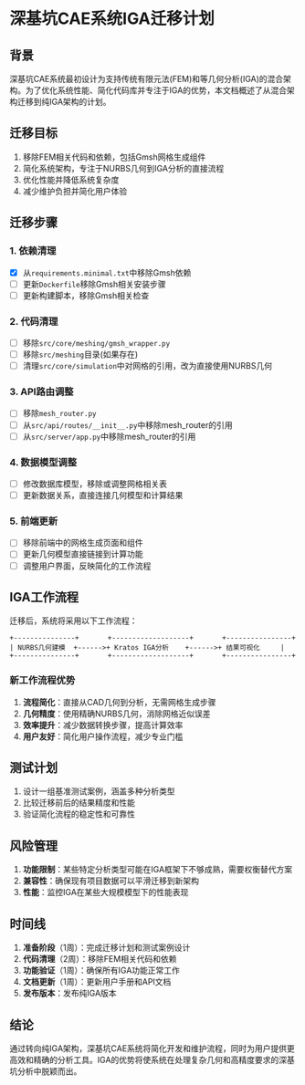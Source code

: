 # 深基坑CAE系统IGA迁移计划

## 背景

深基坑CAE系统最初设计为支持传统有限元法(FEM)和等几何分析(IGA)的混合架构。为了优化系统性能、简化代码库并专注于IGA的优势，本文档概述了从混合架构迁移到纯IGA架构的计划。

## 迁移目标

1. 移除FEM相关代码和依赖，包括Gmsh网格生成组件
2. 简化系统架构，专注于NURBS几何到IGA分析的直接流程
3. 优化性能并降低系统复杂度
4. 减少维护负担并简化用户体验

## 迁移步骤

### 1. 依赖清理

- [x] 从`requirements.minimal.txt`中移除Gmsh依赖
- [ ] 更新`Dockerfile`移除Gmsh相关安装步骤
- [ ] 更新构建脚本，移除Gmsh相关检查

### 2. 代码清理

- [ ] 移除`src/core/meshing/gmsh_wrapper.py`
- [ ] 移除`src/meshing`目录(如果存在)
- [ ] 清理`src/core/simulation`中对网格的引用，改为直接使用NURBS几何

### 3. API路由调整

- [ ] 移除`mesh_router.py`
- [ ] 从`src/api/routes/__init__.py`中移除mesh_router的引用
- [ ] 从`src/server/app.py`中移除mesh_router的引用

### 4. 数据模型调整

- [ ] 修改数据库模型，移除或调整网格相关表
- [ ] 更新数据关系，直接连接几何模型和计算结果

### 5. 前端更新

- [ ] 移除前端中的网格生成页面和组件
- [ ] 更新几何模型直接链接到计算功能
- [ ] 调整用户界面，反映简化的工作流程

## IGA工作流程

迁移后，系统将采用以下工作流程：

```
+---------------+       +-------------------+       +----------------+
| NURBS几何建模  +------>+ Kratos IGA分析    +------>+ 结果可视化     |
+---------------+       +-------------------+       +----------------+
```

### 新工作流程优势

1. **流程简化**：直接从CAD几何到分析，无需网格生成步骤
2. **几何精度**：使用精确NURBS几何，消除网格近似误差
3. **效率提升**：减少数据转换步骤，提高计算效率
4. **用户友好**：简化用户操作流程，减少专业门槛

## 测试计划

1. 设计一组基准测试案例，涵盖多种分析类型
2. 比较迁移前后的结果精度和性能
3. 验证简化流程的稳定性和可靠性

## 风险管理

1. **功能限制**：某些特定分析类型可能在IGA框架下不够成熟，需要权衡替代方案
2. **兼容性**：确保现有项目数据可以平滑迁移到新架构
3. **性能**：监控IGA在某些大规模模型下的性能表现

## 时间线

1. **准备阶段**（1周）：完成迁移计划和测试案例设计
2. **代码清理**（2周）：移除FEM相关代码和依赖
3. **功能验证**（1周）：确保所有IGA功能正常工作
4. **文档更新**（1周）：更新用户手册和API文档
5. **发布版本**：发布纯IGA版本

## 结论

通过转向纯IGA架构，深基坑CAE系统将简化开发和维护流程，同时为用户提供更高效和精确的分析工具。IGA的优势将使系统在处理复杂几何和高精度要求的深基坑分析中脱颖而出。 